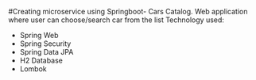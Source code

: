 #Creating microservice using Springboot- Cars Catalog.
Web application where user can choose/search car from the list
Technology used:
* Spring Web
* Spring Security
* Spring Data JPA
* H2 Database
* Lombok



